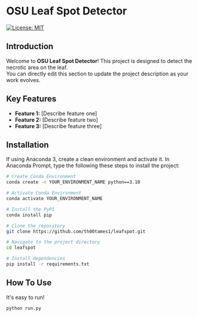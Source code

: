 <!-- 
  README.md Template
  To edit this file directly:
  1. Click the "Edit" (pencil) button on GitHub.
  2. Replace placeholder text (inside [brackets]) with your project's details.
  3. Save your changes by committing them.
-->

# OSU Leaf Spot Detector

[![License: MIT](https://img.shields.io/badge/License-MIT-yellow.svg)](https://opensource.org/licenses/MIT)

## Introduction

Welcome to **OSU Leaf Spot Detector**! This project is designed to detect the necrotic area on the leaf.  
You can directly edit this section to update the project description as your work evolves.

## Key Features

- **Feature 1:** [Describe feature one]
- **Feature 2:** [Describe feature two]
- **Feature 3:** [Describe feature three]

## Installation

If using Anaconda 3, create a clean environment and activate it. 
In Anaconda Prompt, type the following these steps to install the project:
```bash
# Create Conda Environment
conda create -n YOUR_ENVIRONMENT_NAME python==3.10

# Activate Conda Environment
conda activate YOUR_ENVIRONMENT_NAME

# Install the PyPI
conda install pip

# Clone the repository
git clone https://github.com/th00tames1/leafspot.git

# Navigate to the project directory
cd leafspot

# Install dependencies
pip install -r requirements.txt
```

## How To Use

It's easy to run!
```bash
python run.py
```
